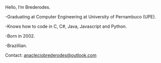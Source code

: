 Hello, I’m Brederodes.

-Graduating at Computer Engineering at University of Pernambuco (UPE).

-Knows how to code in C, C#, Java, Javascript and Python.

-Born in 2002.

-Brazillian.

Contact: anacleciobrederodes@outlook.com
